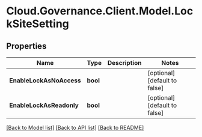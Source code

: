 # Cloud.Governance.Client.Model.LockSiteSetting
## Properties

Name | Type | Description | Notes
------------ | ------------- | ------------- | -------------
**EnableLockAsNoAccess** | **bool** |  | [optional] [default to false]
**EnableLockAsReadonly** | **bool** |  | [optional] [default to false]

[[Back to Model list]](../README.md#documentation-for-models) [[Back to API list]](../README.md#documentation-for-api-endpoints) [[Back to README]](../README.md)


